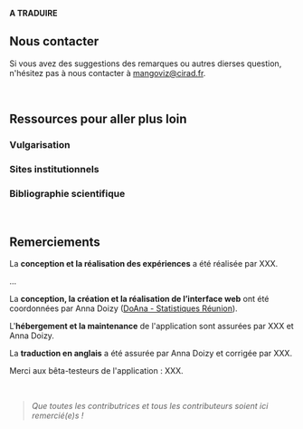 
**A TRADUIRE**

## Nous contacter

Si vous avez des suggestions des remarques ou autres dierses question, n'hésitez pas à nous contacter à [mangoviz@cirad.fr](mailto:mangoviz@cirad.fr).
<!-- à créer -->

<br>

## Ressources pour aller plus loin

### Vulgarisation 




### Sites institutionnels



### Bibliographie scientifique




<br>

## Remerciements



La **conception et la réalisation des expériences** a été réalisée par XXX.

...

La **conception, la création et la réalisation de l’interface web** ont été coordonnées par Anna Doizy ([DoAna - Statistiques Réunion](https://doana-r.com)).

L'**hébergement et la maintenance** de l'application sont assurées par XXX et Anna Doizy.

La **traduction en anglais** a été assurée par Anna Doizy et corrigée par XXX.

Merci aux bêta-testeurs de l'application : XXX.

<br>

> *Que toutes les contributrices et tous les contributeurs soient ici remercié(e)s !* 


